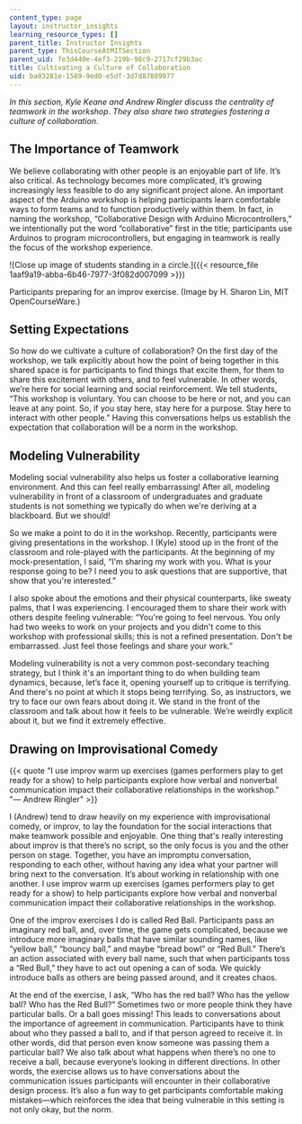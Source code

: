 ```yaml
---
content_type: page
layout: instructor_insights
learning_resource_types: []
parent_title: Instructor Insights
parent_type: ThisCourseAtMITSection
parent_uid: fe3d440e-4ef3-219b-98c9-2717cf29b3ac
title: Cultivating a Culture of Collaboration
uid: ba03281e-1589-9ed0-e5df-3d7d87889977
---
```


_In this section, Kyle Keane and Andrew Ringler discuss the centrality of teamwork in the workshop_. _They also share two strategies fostering a culture of collaboration_.

The Importance of Teamwork
--------------------------

We believe collaborating with other people is an enjoyable part of life. It’s also critical. As technology becomes more complicated, it’s growing increasingly less feasible to do any significant project alone. An important aspect of the Arduino workshop is helping participants learn comfortable ways to form teams and to function productively within them. In fact, in naming the workshop, “Collaborative Design with Arduino Microcontrollers,” we intentionally put the word “collaborative” first in the title; participants use Arduinos to program microcontrollers, but engaging in teamwork is really the focus of the workshop experience.

![Close up image of students standing in a circle.]({{< resource_file 1aaf9a19-abba-6b46-7977-3f082d007099 >}})

Participants preparing for an improv exercise. (Image by H. Sharon Lin, MIT OpenCourseWare.)

Setting Expectations
--------------------

So how do we cultivate a culture of collaboration? On the first day of the workshop, we talk explicitly about how the point of being together in this shared space is for participants to find things that excite them, for them to share this excitement with others, and to feel vulnerable. In other words, we’re here for social learning and social reinforcement. We tell students, “This workshop is voluntary. You can choose to be here or not, and you can leave at any point. So, if you stay here, stay here for a purpose. Stay here to interact with other people.” Having this conversations helps us establish the expectation that collaboration will be a norm in the workshop.

Modeling Vulnerability
----------------------

Modeling social vulnerability also helps us foster a collaborative learning environment. And this can feel really embarrassing! After all, modeling vulnerability in front of a classroom of undergraduates and graduate students is not something we typically do when we're deriving at a blackboard. But we should!

So we make a point to do it in the workshop. Recently, participants were giving presentations in the workshop. I (Kyle) stood up in the front of the classroom and role-played with the participants. At the beginning of my mock-presentation, I said, “I'm sharing my work with you. What is your response going to be? I need you to ask questions that are supportive, that show that you're interested.”

I also spoke about the emotions and their physical counterparts, like sweaty palms, that I was experiencing. I encouraged them to share their work with others despite feeling vulnerable: “You're going to feel nervous. You only had two weeks to work on your projects and you didn't come to this workshop with professional skills; this is not a refined presentation. Don't be embarrassed. Just feel those feelings and share your work.” 

Modeling vulnerability is not a very common post-secondary teaching strategy, but I think it's an important thing to do when building team dynamics, because, let’s face it, opening yourself up to critique is terrifying. And there's no point at which it stops being terrifying. So, as instructors, we try to face our own fears about doing it. We stand in the front of the classroom and talk about how it feels to be vulnerable. We’re weirdly explicit about it, but we find it extremely effective.

Drawing on Improvisational Comedy
---------------------------------

{{< quote "I use improv warm up exercises (games performers play to get ready for a show) to help participants explore how verbal and nonverbal communication impact their collaborative relationships in the workshop." "— Andrew Ringler" >}}

I (Andrew) tend to draw heavily on my experience with improvisational comedy, or improv, to lay the foundation for the social interactions that make teamwork possible and enjoyable. One thing that's really interesting about improv is that there’s no script, so the only focus is you and the other person on stage. Together, you have an impromptu conversation, responding to each other, without having any idea what your partner will bring next to the conversation. It’s about working in relationship with one another. I use improv warm up exercises (games performers play to get ready for a show) to help participants explore how verbal and nonverbal communication impact their collaborative relationships in the workshop. 

One of the improv exercises I do is called Red Ball. Participants pass an imaginary red ball, and, over time, the game gets complicated, because we introduce more imaginary balls that have similar sounding names, like “yellow ball,” “bouncy ball,” and maybe “bread bowl” or “Red Bull.” There’s an action associated with every ball name, such that when participants toss a “Red Bull,” they have to act out opening a can of soda. We quickly introduce balls as others are being passed around, and it creates chaos. 

At the end of the exercise, I ask, “Who has the red ball? Who has the yellow ball? Who has the Red Bull?” Sometimes two or more people think they have particular balls. Or a ball goes missing! This leads to conversations about the importance of agreement in communication. Participants have to think about who they passed a ball to, and if that person agreed to receive it. In other words, did that person even know someone was passing them a particular ball? We also talk about what happens when there’s no one to receive a ball, because everyone’s looking in different directions. In other words, the exercise allows us to have conversations about the communication issues participants will encounter in their collaborative design process. It’s also a fun way to get participants comfortable making mistakes—which reinforces the idea that being vulnerable in this setting is not only okay, but the norm.